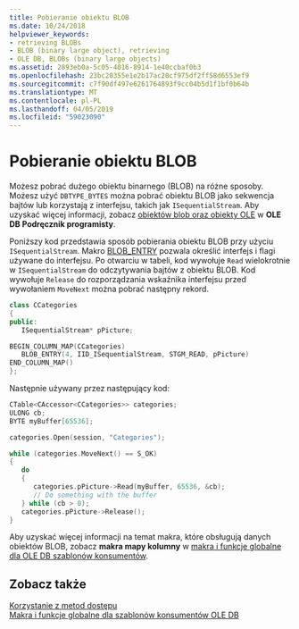 ```yaml
---
title: Pobieranie obiektu BLOB
ms.date: 10/24/2018
helpviewer_keywords:
- retrieving BLOBs
- BLOB (binary large object), retrieving
- OLE DB, BLOBs (binary large objects)
ms.assetid: 2893eb0a-5c05-4016-8914-1e40ccbaf0b3
ms.openlocfilehash: 23bc20355e1e2b17ac20cf975df2ff58d6553ef9
ms.sourcegitcommit: c7f90df497e6261764893f9cc04b5d1f1bf0b64b
ms.translationtype: MT
ms.contentlocale: pl-PL
ms.lasthandoff: 04/05/2019
ms.locfileid: "59023090"
---
```

# <a name="retrieving-a-blob"></a>Pobieranie obiektu BLOB

Możesz pobrać dużego obiektu binarnego (BLOB) na różne sposoby. Możesz użyć `DBTYPE_BYTES` można pobrać obiektu BLOB jako sekwencja bajtów lub korzystają z interfejsu, takich jak `ISequentialStream`. Aby uzyskać więcej informacji, zobacz [obiektów blob oraz obiekty OLE](/previous-versions/windows/desktop/ms711511(v=vs.85)) w **OLE DB Podręcznik programisty**.

Poniższy kod przedstawia sposób pobierania obiektu BLOB przy użyciu `ISequentialStream`. Makro [BLOB_ENTRY](../../data/oledb/blob-entry.md) pozwala określić interfejs i flagi używane do interfejsu. Po otwarciu w tabeli, kod wywołuje `Read` wielokrotnie w `ISequentialStream` do odczytywania bajtów z obiektu BLOB. Kod wywołuje `Release` do rozporządzania wskaźnika interfejsu przed wywołaniem `MoveNext` można pobrać następny rekord.

```cpp
class CCategories
{
public:
   ISequentialStream* pPicture;

BEGIN_COLUMN_MAP(CCategories)
   BLOB_ENTRY(4, IID_ISequentialStream, STGM_READ, pPicture)
END_COLUMN_MAP()
};
```

Następnie używany przez następujący kod:

```cpp
CTable<CAccessor<CCategories>> categories;
ULONG cb;
BYTE myBuffer[65536];

categories.Open(session, "Categories");

while (categories.MoveNext() == S_OK)
{
   do
   {
      categories.pPicture->Read(myBuffer, 65536, &cb);
      // Do something with the buffer
   } while (cb > 0);
   categories.pPicture->Release();
}
```

Aby uzyskać więcej informacji na temat makra, które obsługują danych obiektów BLOB, zobacz **makra mapy kolumny** w [makra i funkcje globalne dla OLE DB szablonów konsumentów](../../data/oledb/macros-and-global-functions-for-ole-db-consumer-templates.md).

## <a name="see-also"></a>Zobacz także

[Korzystanie z metod dostępu](../../data/oledb/using-accessors.md)<br/>
[Makra i funkcje globalne dla szablonów konsumentów OLE DB](../../data/oledb/macros-and-global-functions-for-ole-db-consumer-templates.md)<br/>
